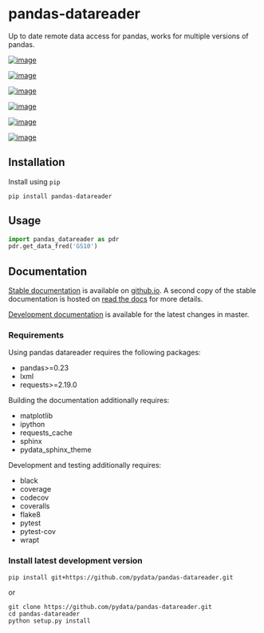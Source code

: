 # pandas-datareader

Up to date remote data access for pandas, works for multiple versions of
pandas.

[![image][]][1]

[![image][2]][3]

[![image][4]][5]

[![image][6]][7]

[![image][8]][9]

[![image][10]][11]

## Installation

Install using `pip`

``` shell
pip install pandas-datareader
```

## Usage

``` python
import pandas_datareader as pdr
pdr.get_data_fred('GS10')
```

## Documentation

[Stable documentation][] is available on
[github.io][Stable documentation]. A second copy of the stable
documentation is hosted on [read the docs][] for more details.

[Development documentation][] is available for the latest changes in
master.

### Requirements

Using pandas datareader requires the following packages:

-   pandas>=0.23
-   lxml
-   requests>=2.19.0

Building the documentation additionally requires:

-   matplotlib
-   ipython
-   requests_cache
-   sphinx
-   pydata_sphinx_theme

Development and testing additionally requires:

-   black
-   coverage
-   codecov
-   coveralls
-   flake8
-   pytest
-   pytest-cov
-   wrapt

### Install latest development version

``` shell
pip install git+https://github.com/pydata/pandas-datareader.git
```

or

``` shell
git clone https://github.com/pydata/pandas-datareader.git
cd pandas-datareader
python setup.py install
```

  [image]: https://img.shields.io/pypi/v/pandas-datareader.svg
  [1]: https://pypi.python.org/pypi/pandas-datareader/
  [2]: https://travis-ci.org/pydata/pandas-datareader.svg?branch=master
  [3]: https://travis-ci.org/pydata/pandas-datareader
  [4]: https://coveralls.io/repos/pydata/pandas-datareader/badge.svg?branch=master
  [5]: https://coveralls.io/r/pydata/pandas-datareader
  [6]: https://codecov.io/gh/pydata/pandas-datareader/branch/master/graph/badge.svg
  [7]: https://codecov.io/gh/pydata/pandas-datareader
  [8]: https://readthedocs.org/projects/pandas-datareader/badge/?version=latest
  [9]: https://pandas-datareader.readthedocs.io/en/latest/
  [10]: https://img.shields.io/badge/code%20style-black-000000.svg
  [11]: https://github.com/psf/black
  [Stable documentation]: https://pydata.github.io/pandas-datareader/
  [read the docs]: https://pandas-datareader.readthedocs.io/
  [Development documentation]: https://pydata.github.io/pandas-datareader/devel/